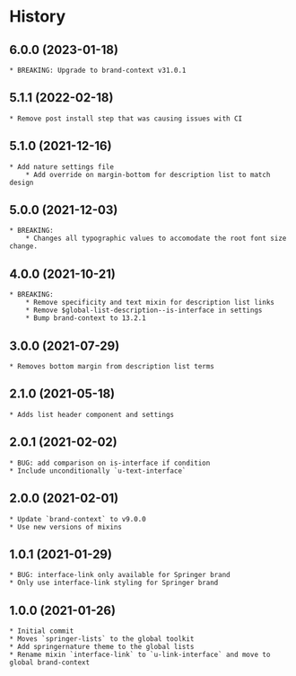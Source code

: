 # History

## 6.0.0 (2023-01-18)
    * BREAKING: Upgrade to brand-context v31.0.1

## 5.1.1 (2022-02-18)
    * Remove post install step that was causing issues with CI

## 5.1.0 (2021-12-16)
    * Add nature settings file
        * Add override on margin-bottom for description list to match design

## 5.0.0 (2021-12-03)
    * BREAKING:
        * Changes all typographic values to accomodate the root font size change.

## 4.0.0 (2021-10-21)
    * BREAKING:
        * Remove specificity and text mixin for description list links
        * Remove $global-list-description--is-interface in settings
        * Bump brand-context to 13.2.1

## 3.0.0 (2021-07-29)
    * Removes bottom margin from description list terms

## 2.1.0 (2021-05-18)
    * Adds list header component and settings

## 2.0.1 (2021-02-02)
    * BUG: add comparison on is-interface if condition
    * Include unconditionally `u-text-interface`

## 2.0.0 (2021-02-01)
    * Update `brand-context` to v9.0.0
    * Use new versions of mixins

## 1.0.1 (2021-01-29)
    * BUG: interface-link only available for Springer brand
	* Only use interface-link styling for Springer brand

## 1.0.0 (2021-01-26)
    * Initial commit
    * Moves `springer-lists` to the global toolkit
    * Add springernature theme to the global lists
    * Rename mixin `interface-link` to `u-link-interface` and move to global brand-context
